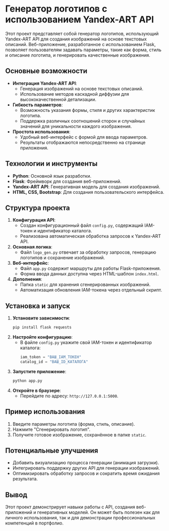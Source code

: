 # Генератор логотипов с использованием Yandex-ART API

Этот проект представляет собой генератор логотипов, использующий Yandex-ART API для создания изображений на основе текстовых описаний. Веб-приложение, разработанное с использованием Flask, позволяет пользователям задавать параметры, такие как форма, стиль и описание логотипа, и генерировать качественные изображения.

## Основные возможности
- **Интеграция Yandex-ART API**:
  - Генерация изображений на основе текстовых описаний.
  - Использование методов каскадной диффузии для высококачественной детализации.
- **Гибкость параметров**:
  - Возможность указания формы, стиля и других характеристик логотипа.
  - Поддержка различных соотношений сторон и случайных значений для уникальности каждого изображения.
- **Простота использования**:
  - Удобный веб-интерфейс с формой для ввода параметров.
  - Результаты отображаются непосредственно на странице приложения.

## Технологии и инструменты
- **Python**: Основной язык разработки.
- **Flask**: Фреймворк для создания веб-приложений.
- **Yandex-ART API**: Генеративная модель для создания изображений.
- **HTML, CSS, Bootstrap**: Для создания пользовательского интерфейса.

## Структура проекта
1. **Конфигурация API**:
   - Создан конфигурационный файл `config.py`, содержащий IAM-токен и идентификатор каталога.
   - Реализована автоматическая обработка запросов к Yandex-ART API.
2. **Основная логика**:
   - Файл `logo_gen.py` отвечает за обработку запросов, генерацию логотипов и сохранение изображений.
3. **Веб-интерфейс**:
   - Файл `app.py` содержит маршруты для работы Flask-приложения.
   - Форма ввода данных доступна через HTML-шаблон `index.html`.
4. **Дополнения**:
   - Папка `static` для хранения сгенерированных изображений.
   - Автоматизация обновления IAM-токена через отдельный скрипт.

## Установка и запуск
1. **Установите зависимости**:
   ```bash
   pip install flask requests
   ```
2. **Настройте конфигурацию**:
   - В файле `config.py` укажите свой IAM-токен и идентификатор каталога:
     ```python
     iam_token = "ВАШ_IAM_ТОКЕН"
     catalog_id = "ВАШ_ID_КАТАЛОГА"
     ```
3. **Запустите приложение**:
   ```bash
   python app.py
   ```
4. **Откройте в браузере**:
   - Перейдите по адресу: `http://127.0.0.1:5000`.

## Пример использования
1. Введите параметры логотипа (форма, стиль, описание).
2. Нажмите "Сгенерировать логотип".
3. Получите готовое изображение, сохранённое в папке `static`.

## Потенциальные улучшения
- Добавить визуализацию процесса генерации (анимация загрузки).
- Интегрировать поддержку других API для генерации изображений.
- Оптимизировать обработку запросов и сократить время ожидания результата.

## Вывод
Этот проект демонстрирует навыки работы с API, создания веб-приложений и генеративных моделей. Он может быть полезен как для личного использования, так и для демонстрации профессиональных компетенций в портфолио.

